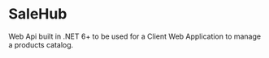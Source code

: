 # SaleHub
Web Api built in .NET 6+ to be used for a Client Web Application to manage a products catalog.
